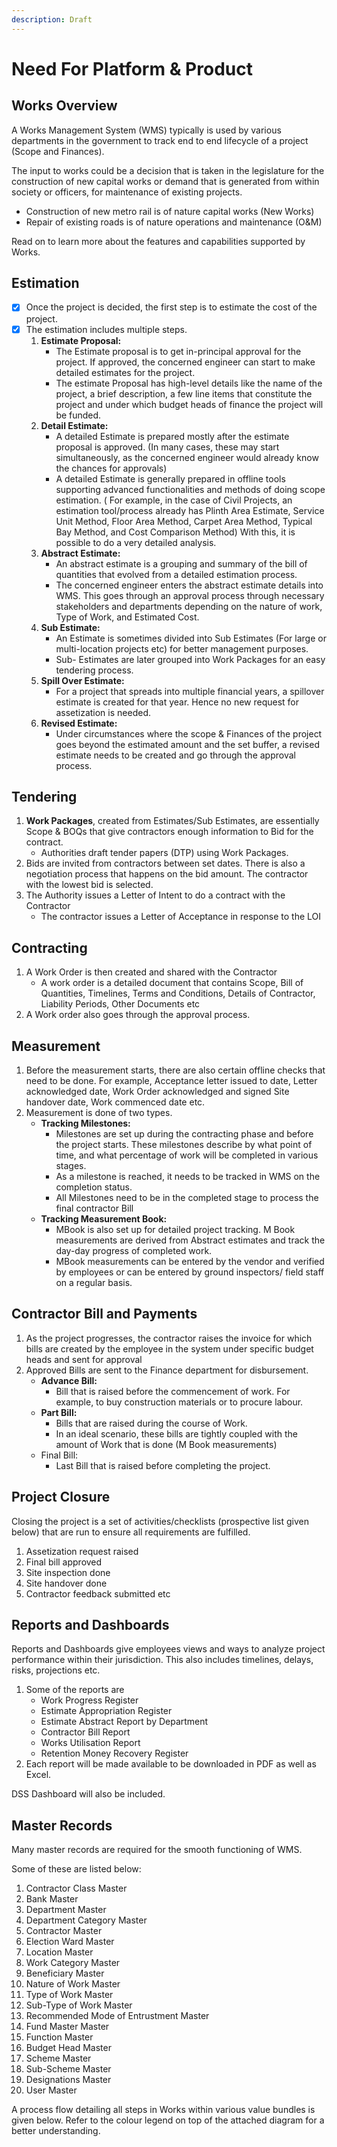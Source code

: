 ```yaml
---
description: Draft
---
```


# Need For Platform & Product

## Works Overview

A Works Management System (WMS) typically is used by various departments in the government to track end to end lifecycle of a project (Scope and Finances).

The input to works could be a decision that is taken in the legislature for the construction of new capital works or demand that is generated from within society or officers, for maintenance of existing projects.

* Construction of new metro rail is of nature capital works (New Works)
* Repair of existing roads is of nature operations and maintenance (O\&M)

Read on to learn more about the features and capabilities supported by Works.

## Estimation <a href="#_7lxspous6vj4" id="_7lxspous6vj4"></a>

* [x] Once the project is decided, the first step is to estimate the cost of the project.
* [x] The estimation includes multiple steps.
  1. **Estimate Proposal:**
     * The Estimate proposal is to get in-principal approval for the project. If approved, the concerned engineer can start to make detailed estimates for the project.
     * The estimate Proposal has high-level details like the name of the project, a brief description, a few line items that constitute the project and under which budget heads of finance the project will be funded.
  2. **Detail Estimate:**
     * A detailed Estimate is prepared mostly after the estimate proposal is approved. (In many cases, these may start simultaneously, as the concerned engineer would already know the chances for approvals)
     * A detailed Estimate is generally prepared in offline tools supporting advanced functionalities and methods of doing scope estimation. ( For example, in the case of Civil Projects, an estimation tool/process already has Plinth Area Estimate, Service Unit Method, Floor Area Method, Carpet Area Method, Typical Bay Method, and Cost Comparison Method) With this, it is possible to do a very detailed analysis.
  3. **Abstract Estimate:**
     * An abstract estimate is a grouping and summary of the bill of quantities that evolved from a detailed estimation process.
     * The concerned engineer enters the abstract estimate details into WMS. This goes through an approval process through necessary stakeholders and departments depending on the nature of work, Type of Work, and Estimated Cost.
  4. **Sub Estimate:**
     * An Estimate is sometimes divided into Sub Estimates (For large or multi-location projects etc) for better management purposes.
     * Sub- Estimates are later grouped into Work Packages for an easy tendering process.
  5. **Spill Over Estimate:**
     * For a project that spreads into multiple financial years, a spillover estimate is created for that year. Hence no new request for assetization is needed.
  6. **Revised Estimate:**
     * Under circumstances where the scope & Finances of the project goes beyond the estimated amount and the set buffer, a revised estimate needs to be created and go through the approval process.

## Tendering <a href="#_irv9nx28q2r3" id="_irv9nx28q2r3"></a>

1. **Work Packages**, created from Estimates/Sub Estimates, are essentially Scope & BOQs that give contractors enough information to Bid for the contract.
   * Authorities draft tender papers (DTP) using Work Packages.
2. Bids are invited from contractors between set dates. There is also a negotiation process that happens on the bid amount. The contractor with the lowest bid is selected.
3. The Authority issues a Letter of Intent to do a contract with the Contractor
   * The contractor issues a Letter of Acceptance in response to the LOI

## Contracting <a href="#_yxkefd3kpmer" id="_yxkefd3kpmer"></a>

1. A Work Order is then created and shared with the Contractor
   * A work order is a detailed document that contains Scope, Bill of Quantities, Timelines, Terms and Conditions, Details of Contractor, Liability Periods, Other Documents etc
2. A Work order also goes through the approval process.

## Measurement <a href="#_q6w3dto1rpzh" id="_q6w3dto1rpzh"></a>

1. Before the measurement starts, there are also certain offline checks that need to be done. For example, Acceptance letter issued to date, Letter acknowledged date, Work Order acknowledged and signed Site handover date, Work commenced date etc.
2. Measurement is done of two types.
   * **Tracking Milestones:**
     * Milestones are set up during the contracting phase and before the project starts. These milestones describe by what point of time, and what percentage of work will be completed in various stages.
     * As a milestone is reached, it needs to be tracked in WMS on the completion status.
     * All Milestones need to be in the completed stage to process the final contractor Bill
   * **Tracking Measurement Book:**
     * MBook is also set up for detailed project tracking. M Book measurements are derived from Abstract estimates and track the day-day progress of completed work.
     * MBook measurements can be entered by the vendor and verified by employees or can be entered by ground inspectors/ field staff on a regular basis.

## Contractor Bill and Payments <a href="#_t8dle02vzju0" id="_t8dle02vzju0"></a>

1. As the project progresses, the contractor raises the invoice for which bills are created by the employee in the system under specific budget heads and sent for approval
2. Approved Bills are sent to the Finance department for disbursement.
   * **Advance Bill:**
     * Bill that is raised before the commencement of work. For example, to buy construction materials or to procure labour.
   * **Part Bill:**
     * Bills that are raised during the course of Work.
     * In an ideal scenario, these bills are tightly coupled with the amount of Work that is done (M Book measurements)
   * Final Bill:
     * Last Bill that is raised before completing the project.

## Project Closure <a href="#_pnzn1sroolt" id="_pnzn1sroolt"></a>

Closing the project is a set of activities/checklists (prospective list given below) that are run to ensure all requirements are fulfilled.

1. Assetization request raised
2. Final bill approved
3. Site inspection done
4. Site handover done
5. Contractor feedback submitted etc

## Reports and Dashboards <a href="#_y5y46t164a4t" id="_y5y46t164a4t"></a>

Reports and Dashboards give employees views and ways to analyze project performance within their jurisdiction. This also includes timelines, delays, risks, projections etc.

1. Some of the reports are
   * Work Progress Register
   * Estimate Appropriation Register
   * Estimate Abstract Report by Department
   * Contractor Bill Report
   * Works Utilisation Report
   * Retention Money Recovery Register
2. Each report will be made available to be downloaded in PDF as well as Excel.

DSS Dashboard will also be included.

## Master Records

Many master records are required for the smooth functioning of WMS.

Some of these are listed below:

1. Contractor Class Master
2. Bank Master
3. Department Master
4. Department Category Master
5. Contractor Master
6. Election Ward Master
7. Location Master
8. Work Category Master
9. Beneficiary Master
10. Nature of Work Master
11. Type of Work Master
12. Sub-Type of Work Master
13. Recommended Mode of Entrustment Master
14. Fund Master Master
15. Function Master
16. Budget Head Master
17. Scheme Master
18. Sub-Scheme Master
19. Designations Master
20. User Master

A process flow detailing all steps in Works within various value bundles is given below. Refer to the colour legend on top of the attached diagram for a better understanding.

<figure><img src="../.gitbook/assets/image.png" alt=""><figcaption></figcaption></figure>
